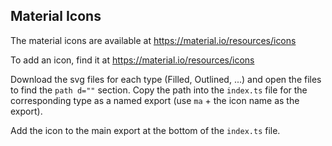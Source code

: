 ## Material Icons

The material icons are available at <https://material.io/resources/icons>

To add an icon, find it at <https://material.io/resources/icons>

Download the svg files for each type (Filled, Outlined, ...) and open the files to find the `path d=""` section.
Copy the path into the `index.ts` file for the corresponding type as a named export (use `ma` + the icon name as the export).

Add the icon to the main export at the bottom of the `index.ts` file.

